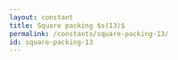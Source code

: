 ```yaml
---
layout: constant
title: Square packing $s(13)$
permalink: /constants/square-packing-13/
id: square-packing-13
---
```

